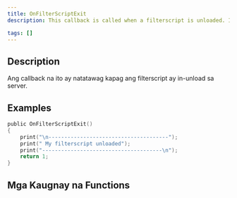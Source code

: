 ```yaml
---
title: OnFilterScriptExit
description: This callback is called when a filterscript is unloaded. It is only called inside the filterscript which is unloaded.

tags: []
---
```


## Description

Ang callback na ito ay natatawag kapag ang filterscript ay in-unload sa server.

## Examples

```c
public OnFilterScriptExit()
{
    print("\n--------------------------------------");
    print(" My filterscript unloaded");
    print("--------------------------------------\n");
    return 1;
}
```

## Mga Kaugnay na Functions
